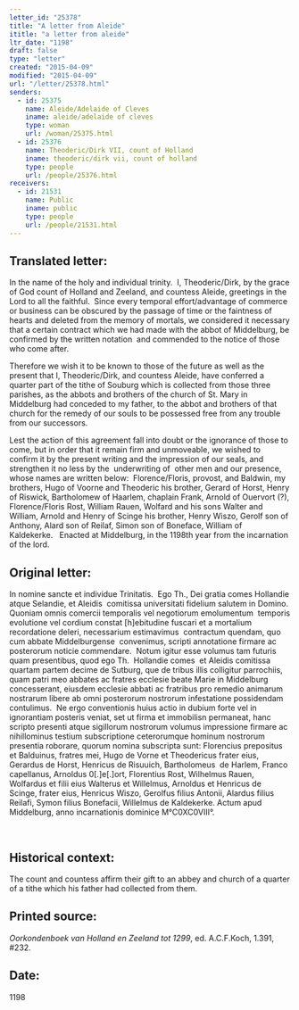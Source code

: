 ```yaml
---
letter_id: "25378"
title: "A letter from Aleide"
ititle: "a letter from aleide"
ltr_date: "1198"
draft: false
type: "letter"
created: "2015-04-09"
modified: "2015-04-09"
url: "/letter/25378.html"
senders:
  - id: 25375
    name: Aleide/Adelaide of Cleves
    iname: aleide/adelaide of cleves
    type: woman
    url: /woman/25375.html
  - id: 25376
    name: Theoderic/Dirk VII, count of Holland
    iname: theoderic/dirk vii, count of holland
    type: people
    url: /people/25376.html
receivers:
  - id: 21531
    name: Public
    iname: public
    type: people
    url: /people/21531.html
---
```

<h2> Translated letter:</h2><p class="Bodytext41">In the name of the holy and individual trinity.&nbsp; I, Theoderic/Dirk, by the grace of God count of Holland and Zeeland, and countess Aleide, greetings in the Lord to all the faithful.&nbsp; Since every temporal effort/advantage of commerce or business can be obscured by the passage of time or the faintness of hearts and deleted from the memory of mortals, we considered it necessary that a certain contract which we had made with the abbot of Middelburg, be confirmed by the written notation&nbsp; and commended to the notice of those who come after.</p><p class="Bodytext41">Therefore we wish it to be known to those of the future as well as the present that I, Theoderic/Dirk, and countess Aleide, have conferred a quarter part of the tithe of Souburg which is collected from those three parishes, as the abbots and brothers of the church of St. Mary in Middelburg had conceded to my father, to the abbot and brothers of that church for the remedy of our souls to be possessed free from any trouble from our successors.</p><p class="Bodytext51">Lest the action of this agreement fall into doubt or the ignorance of those to come, but in order that it remain firm and unmoveable, we wished to confirm it by the present writing and the impression of our seals, and strengthen it no less by the&nbsp; underwriting of&nbsp; other men and our presence, whose names are written below:&nbsp; Florence/Floris, provost, and Baldwin, my brothers, Hugo of Voorne and Theoderic his brother, Gerard of Horst, Henry of Riswick, Bartholomew of Haarlem, chaplain Frank, Arnold of Ouervort (?), Florence/Floris Rost, William Rauen, Wolfard and his sons Walter and William, Arnold and Henry of Scinge his brother, Henry Wiszo, Gerolf son of Anthony, Alard son of Reilaf, Simon son of Boneface, William of Kaldekerke.&nbsp;&nbsp; Enacted at Middelburg, in the 1198th year from the incarnation of the lord.</p><h2 class="mt-4"> Original letter:</h2><p class="Bodytext51">In nomine sancte et individue Trinitatis.&nbsp; Ego Th., Dei gratia comes Hollandie atque Selandie, et Aleidis&nbsp; comitissa universitati fidelium salutem in Domino.&nbsp; Quoniam omnis comercii temporalis vel negotiorum emolumentum&nbsp; temporis evolutione vel cordium constat [h]ebitudine fuscari et a mortalium recordatione deleri, necessarium estimavimus<span><span> </span></span>&nbsp;contractum quendam, quo cum abbate Middelburgense&nbsp; convenimus, scripti annotatione firmare ac posterorum noticie commendare.&nbsp; Notum igitur esse volumus tam futuris quam presentibus, quod ego Th.&nbsp; Hollandie comes&nbsp; et Aleidis comitissa quartam partem decime de Sutburg, que de tribus illis colligitur parrochiis, quam patri meo abbates ac fratres ecclesie beate Marie in Middelburg concesserant, eiusdem ecclesie abbati ac fratribus pro remedio animarum nostrarum libere ab omni posterorum nostrorum infestatione possidendam&nbsp; contulimus.&nbsp; Ne ergo conventionis huius actio in dubium forte vel in ignorantiam posteris veniat, set ut firma et immobilisn permaneat, hanc scripto presenti atque sigillorum nostrorum volumus impressione firmare ac nihillominus testium subscriptione ceterorumque hominum nostrorum presentia roborare, quorum nomina subscripta sunt: Florencius prepositus et Balduinus, fratres mei, Hugo de Vorne et Theodericus frater eius, Gerardus de Horst, Henricus de Risuuich, Bartholomeus&nbsp; de Harlem, Franco capellanus, Arnoldus 0[.]e[.]ort, Florentius Rost, Wilhelmus Rauen, Wolfardus et filii eius Walterus et Willelmus, Arnoldus et Henricus de Scinge, frater eius, Henricus Wiszo, Gerolfus filius Antonii, Alardus filius Reilafi, Symon filius Bonefacii, Willelmus de Kaldekerke. Actum apud Middelburg, anno incarnationis dominice M°C0XC0VIII°.</p><p class="Bodytext51">&nbsp;</p><h2 class="mt-4"> Historical context:</h2><p>The count and countess affirm their gift to an abbey and church of a quarter of a tithe which his father had collected from them.</p><h2 class="mt-4"> Printed source:</h2><p><i>Oorkondenboek van Holland en Zeeland tot 1299</i>, ed. A.C.F.Koch, 1.391, #232.</p><h2 class="mt-4"> Date:</h2>1198